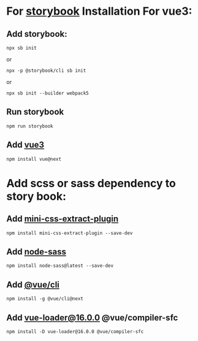 # For [storybook](https://storybook.js.org/docs/react/get-started/install) Installation For vue3:

## Add storybook:
`npx sb init`     
 
 or

 `npx -p @storybook/cli sb init`

 or

 `npx sb init --builder webpack5`

## Run storybook
`npm run storybook`

## Add [vue3](https://v3.vuejs.org/)
`npm install vue@next`

# Add scss or sass dependency to story book:

## Add [mini-css-extract-plugin](https://webpack.js.org/plugins/mini-css-extract-plugin/)
`npm install mini-css-extract-plugin --save-dev`

## Add [node-sass](https://github.com/sass/node-sass/releases/)
`npm install node-sass@latest --save-dev`

## Add [@vue/cli](https://v3.vuejs.org/guide/installation.html#cli)
`npm install -g @vue/cli@next`

## Add vue-loader@16.0.0 @vue/compiler-sfc
`npm install -D vue-loader@16.0.0 @vue/compiler-sfc`
